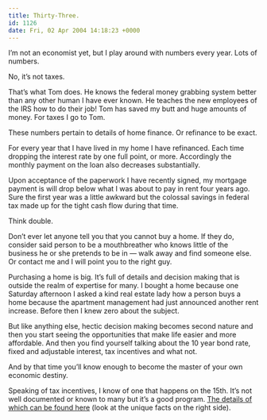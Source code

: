 ```yaml
---
title: Thirty-Three.
id: 1126
date: Fri, 02 Apr 2004 14:18:23 +0000
---
```


I’m not an economist yet, but I play around with numbers every year. Lots of numbers.  

No, it’s not taxes.  

That’s what Tom does. He knows the federal money grabbing system better than any other human I have ever known. He teaches the new employees of the <span class="caps">IRS</span> how to do their job! Tom has saved my butt and huge amounts of money. For taxes I go to Tom.  

These numbers pertain to details of home finance. Or refinance to be exact.  

For every year that I have lived in my home I have refinanced. Each time dropping the interest rate by one full point, or more. Accordingly the monthly payment on the loan also decreases substantially.  

Upon acceptance of the paperwork I have recently signed, my mortgage payment is will drop below what I was about to pay in rent four years ago. Sure the first year was a little awkward but the colossal savings in federal tax made up for the tight cash flow during that time.  

Think double.  

Don’t ever let anyone tell you that you cannot buy a home. If they do, consider said person to be a mouthbreather who knows little of the business he or she pretends to be in — walk away and find someone else. Or contact me and I will point you to the right guy.  

Purchasing a home is big. It’s full of details and decision making that is outside the realm of expertise for many. I bought a home because one Saturday afternoon I asked a kind real estate lady how a person buys a home because the apartment management had just announced another rent increase. Before then I knew zero about the subject.  

But like anything else, hectic decision making becomes second nature and then you start seeing the opportunities that make life easier and more affordable. And then you find yourself talking about the 10 year bond rate, fixed and adjustable interest, tax incentives and what not.  

And by that time you’ll know enough to become the master of your own economic destiny.  

Speaking of tax incentives, I know of one that happens on the 15th. It’s not well documented or known to many but it’s a good program. [The details of which can be found here](http://www.amazon.com/gp/registry/registry.html/102-7498238-6241736?%5Fencoding=UTF8&id=3DXT5N5N70082) (look at the unique facts on the right side).





